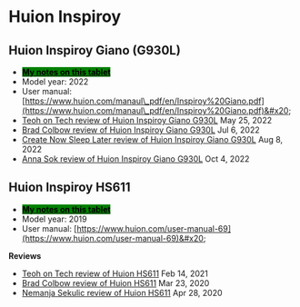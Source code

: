 # Huion Inspiroy

## Huion Inspiroy Giano (G930L)

* [<mark style="background-color:green;">**My notes on this tablet**</mark>](7p-notes-huion-giano-g930l.md)  &#x20;
* Model year: 2022
* User manual: [https://www.huion.com/manaul\_pdf/en/Inspiroy%20Giano.pdf](https://www.huion.com/manaul\_pdf/en/Inspiroy%20Giano.pdf)&#x20;
* [Teoh on Tech review of Huion Inspiroy Giano G930L](https://www.youtube.com/watch?v=2XcP\_Db9e\_w) May 25, 2022
* [Brad Colbow review of Huion Inspiroy Giano G930L](https://www.youtube.com/watch?v=DiRwtSonevY) Jul 6, 2022
* [Create Now Sleep Later review of Huion Inspiroy Giano G930L](https://www.youtube.com/watch?v=CcrTe2J5Ho8) Aug 8, 2022
* [Anna Sok review of Huion Inspiroy Giano G930L](https://www.youtube.com/watch?v=03auOS8lgAE) Oct 4, 2022



## Huion Inspiroy HS611

* [<mark style="background-color:green;">**My notes on this tablet**</mark>](7p-notes-huion-hs611.md)&#x20;
* Model year: 2019
* User manual: [https://www.huion.com/user-manual-69](https://www.huion.com/user-manual-69)&#x20;

**Reviews**

* [Teoh on Tech review of Huion HS611](https://www.youtube.com/watch?v=1RcUCSL5azU) Feb 14, 2021
* [Brad Colbow review of Huion HS611](https://www.youtube.com/watch?v=IHV7LsbxqsU) Mar 23, 2020&#x20;
* [Nemanja Sekulic review of Huion HS611](https://www.youtube.com/watch?v=WEXXbXDrd-Y) Apr 28, 2020&#x20;
